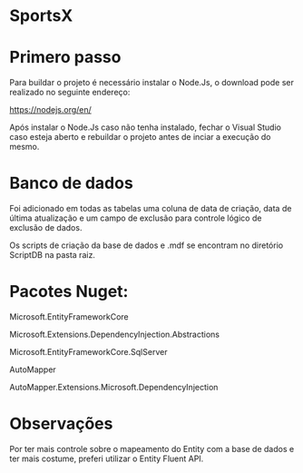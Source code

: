 # SportsX

# Primero passo

Para buildar o projeto é necessário instalar o Node.Js, o download pode ser realizado no seguinte endereço:

https://nodejs.org/en/

Após instalar o Node.Js caso não tenha instalado, fechar o Visual Studio caso esteja aberto e rebuildar o projeto antes de inciar a execução do mesmo.

# Banco de dados
Foi adicionado em todas as tabelas uma coluna de data de criação, data de última atualização e um campo de exclusão para controle lógico de exclusão de dados.

Os scripts de criação da base de dados e .mdf se encontram no diretório ScriptDB na pasta raiz.

# Pacotes Nuget:
Microsoft.EntityFrameworkCore

Microsoft.Extensions.DependencyInjection.Abstractions

Microsoft.EntityFrameworkCore.SqlServer

AutoMapper

AutoMapper.Extensions.Microsoft.DependencyInjection

# Observações

Por ter mais controle sobre o mapeamento do Entity com a base de dados e ter mais costume, preferi utilizar o Entity Fluent API.